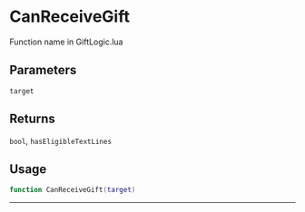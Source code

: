 # CanReceiveGift
Function name in GiftLogic.lua
## Parameters
`target`
## Returns
`bool`, `hasEligibleTextLines`
## Usage
```lua
function CanReceiveGift(target)
```
---
